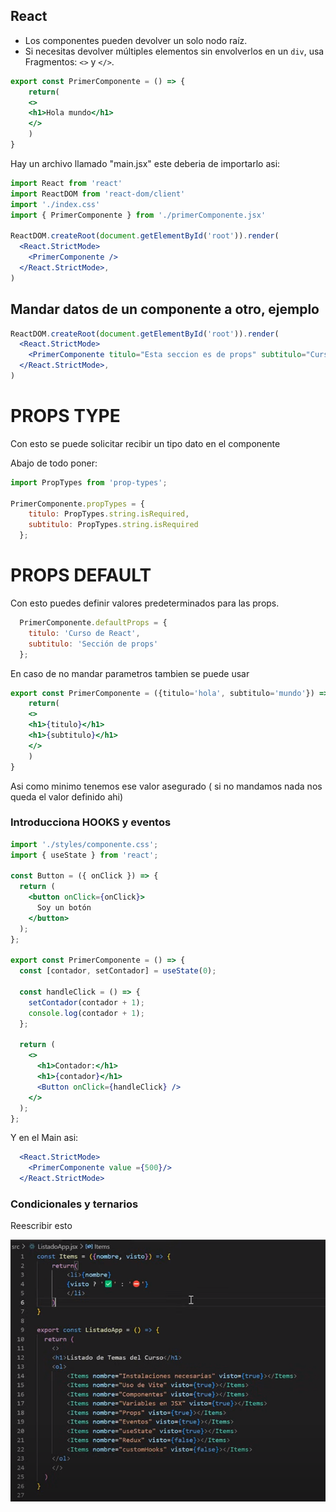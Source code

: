 ## React

- Los componentes pueden devolver un solo nodo raíz.
- Si necesitas devolver múltiples elementos sin envolverlos en un `div`, usa Fragmentos: `<>` y `</>`.

```jsx
export const PrimerComponente = () => {
    return(
    <>
    <h1>Hola mundo</h1>
    </>
    )
}
```

Hay un archivo llamado "main.jsx" este deberia de importarlo asi:

```jsx
import React from 'react'
import ReactDOM from 'react-dom/client'
import './index.css'
import { PrimerComponente } from './primerComponente.jsx'

ReactDOM.createRoot(document.getElementById('root')).render(
  <React.StrictMode>
    <PrimerComponente />
  </React.StrictMode>,
)
```

## Mandar datos de un componente a otro, ejemplo
```jsx
ReactDOM.createRoot(document.getElementById('root')).render(
  <React.StrictMode>
    <PrimerComponente titulo="Esta seccion es de props" subtitulo="Curso React"/>
  </React.StrictMode>,
)
```

# PROPS TYPE
Con esto se puede solicitar recibir un tipo dato en el componente

Abajo de todo poner:

```jsx
import PropTypes from 'prop-types';

PrimerComponente.propTypes = {
    titulo: PropTypes.string.isRequired,
    subtitulo: PropTypes.string.isRequired
  };
```

# PROPS DEFAULT
Con esto puedes definir valores predeterminados para las props.
```jsx
  PrimerComponente.defaultProps = {
    titulo: 'Curso de React',
    subtitulo: 'Sección de props'
  };
```


En caso de no mandar parametros tambien se puede usar
```jsx
export const PrimerComponente = ({titulo='hola', subtitulo='mundo'}) => {
    return(
    <>
    <h1>{titulo}</h1>
    <h1>{subtitulo}</h1>
    </>
    )
}
```

Asi como minimo tenemos ese valor asegurado ( si no mandamos nada nos queda el valor definido ahi)

### Introducciona HOOKS y eventos

```jsx
import './styles/componente.css';
import { useState } from 'react';

const Button = ({ onClick }) => {
  return (
    <button onClick={onClick}>
      Soy un botón
    </button>
  );
};

export const PrimerComponente = () => {
  const [contador, setContador] = useState(0);

  const handleClick = () => {
    setContador(contador + 1);
    console.log(contador + 1);
  };

  return (
    <>
      <h1>Contador:</h1>
      <h1>{contador}</h1>
      <Button onClick={handleClick} />
    </>
  );
};
```

Y en el Main asi:

```jsx
  <React.StrictMode>
    <PrimerComponente value ={500}/>
  </React.StrictMode>
```

### Condicionales y ternarios

Reescribir esto

![alt text](image.png)

